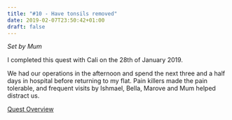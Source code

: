 ```yaml
---
title: "#10 - Have tonsils removed"
date: 2019-02-07T23:50:42+01:00
draft: false
---
```


*Set by Mum*

I completed this quest with Cali on the 28th of January 2019.

We had our operations in the afternoon and spend the next three and a half days in hospital before returning to my flat. Pain killers made the pain tolerable, and frequent visits by Ishmael, Bella, Marove and Mum helped distract us.

[Quest Overview](/en/quest)
